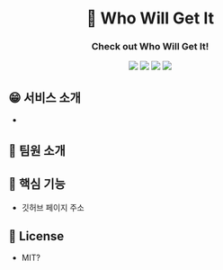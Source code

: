 <h1 align="center">🎲 Who Will Get It</h1>
<h3 align="center">Check out Who Will Get It!</h3>

<p align="center">
    <img src="https://img.shields.io/badge/html5-%23E34F26.svg?style=for-the-badge&logo=html5&logoColor=white"/>
    <img src="https://img.shields.io/badge/css3-%231572B6.svg?style=for-the-badge&logo=css3&logoColor=white"/>
    <img src="https://img.shields.io/badge/javascript-%23323330.svg?style=for-the-badge&logo=javascript&logoColor=%23F7DF1E"/>
    <img src="https://img.shields.io/badge/react-%2320232a.svg?style=for-the-badge&logo=react&logoColor=%2361DAFB"/>
</p>

## 😁 서비스 소개
- 

## 👬 팀원 소개

## 🎯 핵심 기능
- 깃허브 페이지 주소

## 📝 License
- MIT?